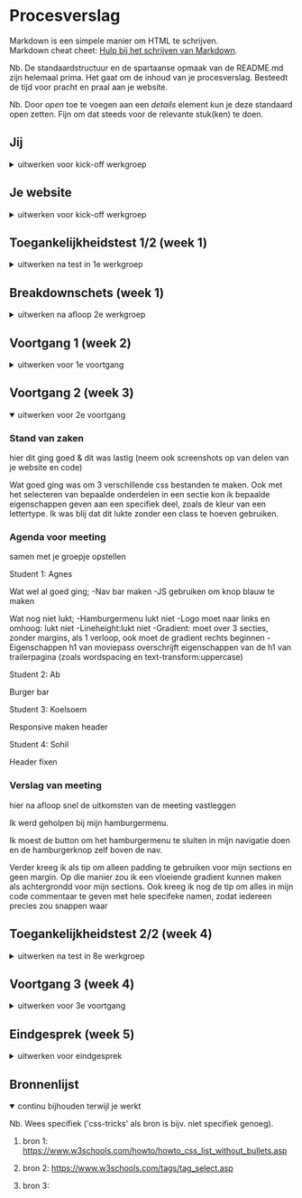 # Procesverslag
Markdown is een simpele manier om HTML te schrijven.  
Markdown cheat cheet: [Hulp bij het schrijven van Markdown](https://github.com/adam-p/markdown-here/wiki/Markdown-Cheatsheet).

Nb. De standaardstructuur en de spartaanse opmaak van de README.md zijn helemaal prima. Het gaat om de inhoud van je procesverslag. Besteedt de tijd voor pracht en praal aan je website.

Nb. Door *open* toe te voegen aan een *details* element kun je deze standaard open zetten. Fijn om dat steeds voor de relevante stuk(ken) te doen.





## Jij

<details>
  <summary>uitwerken voor kick-off werkgroep</summary>

  ### Auteur:
  Agnes Verhagen

  #### Je startniveau:
  Blauw

  #### Je focus:
  Surface plane
 
</details>





## Je website

<details>
  <summary>uitwerken voor kick-off werkgroep</summary>

  ### Je opdracht:
  link naar de website die je gaat namaken óf de naam/omschrijving van je eigen ontwerp:
  https://www.vuecinemas.nl/?gclid=Cj0KCQiA37KbBhDgARIsAIzce15A4qu7-TlGYebF2rzYQFlZwYEjGfGIfn5NCXJKngemi1MIVp89ODsaAmpeEALw_wcB#filmposters

  #### Screenshot(s) van de eerste pagina (small screen): 
  hier de naam van de pagina: 
  https://www.vuecinemas.nl/trailers
  <img src="readme-images/moviepasspaginascreenshot.jpg" width="375px" alt="moviepass">

  #### Screenshot(s) van de tweede pagina (small screen):
  hier de naam van de pagina:
  https://www.vuecinemas.nl/moviepass
  <img src="readme-images/trailerspaginascreenshot.jpg" width="375px" alt="trailers">
 
</details>



## Toegankelijkheidstest 1/2 (week 1)

<details>
  <summary>uitwerken na test in 1e werkgroep</summary>

  ### Bevindingen
  Lijst met je bevindingen die in de test naar voren kwamen:
  -De koppen op de site zijn lastig te vinden met de screenreader
  -De screenreader gaat eerst naar het secundaire menu en dan naar het primaire
  -De site is bij bepaalde kleurenpaletten niet erg toegankelijk voor kleurenblinden

  #### Screenreader
  Hier korte omschrijving (met indien nodig afbeeldingen)
  
  Ik heb de screenreader training gevolgd en vervolgens heb ik de instellingen zo aangepast dat de screenreader te bedienen is met 1 knop, de capslock. Uiteindelijk begreep ik hoe de screenreader werkte, maar ik vond het veel te snel gaan.

  Hier een omschrijving van hoe het opgelost kan worden (met indien nodig afbeeldingen)

  De screenreader mag langzamer voorlezen. Verder moet ik zorgen dat alle headings enzo duidelijk zijn, in een logische volgorde.



  #### Muis en Toetsenbord 
  Hier korte omschrijving (met indien nodig afbeeldingen)

  Ik heb de Chrome extensie 'colorblindly' geinstalleerd en vervolgens heb ik alle opties op mijn gekozen site uitgeprobeerd. Ik kwam erachter dat de monochrome optie het minst toegankelijk was van alle opties. Dit komt waarschijnlijk omdat de site een zwarte achtergrond heeft. Het effect is dan dat plaatjes en grijze letters weinig/nauwelijks contrast hebben en dit maakt de content minder goed zichtbaar.

  <img src="readme-images/monochrome.png" width="375px" alt="trailers">


  Hier een omschrijving van hoe het opgelost kan worden (met indien nodig afbeeldingen)

  Het contrast tussen achtergrond en tekst en plaatjes moet groot genoeg zijn, dus misschien moeten de grijze letters ook wit worden.



  #### Motoriek (shocks, elastiekjes)
  Hier korte omschrijving (met indien nodig afbeeldingen)

  Ik had de shock heel kort gebruikt, maar het deed te veel pijn, dus ik kon het niet echt gebruiken. De elastiekjes had ik om meerdere vingers 
  gedaan. Ik merkte alleen niet echt verschil qua navigatie op de website, misschien omdat mijn motoriek van nature vrij goed is, of ik nou
  10 of 8 vingers heb die ik kan gebruiken.

  Hier een omschrijving van hoe het opgelost kan worden (met indien nodig afbeeldingen)
  N.V.T.


  #### Visueel (brillen, contrast, kleurenblind, dark/light). 
  Hier korte omschrijving (met indien nodig afbeeldingen)

  1 Combined Loss Diabetic Eye Disease en Central Field Loss AMD:
  ik zie alles lastig, maar ik zie alles wel.

  2 Peripheral Field Loss:
  ik zie geen dingen in mijn centrale blikveld.

  3 Low Contrast:
  ik zie plaatjes slecht en grijze tekst.

  4 Color #0779P: 
  geen verschil, alles is wat geler, goed contrast met zwart, grijze tekst lijkt zelfs beter leesbaar

  5 Hemifield loss: 
  ik merk geen verschil met normale situatie, ik zie niet minder dan normaal

  -Ballon omhoog houden terwijl ik de navigeer door de pagina heen: (voor mensen met adhd) gaat lastig


  Hier een omschrijving van hoe het opgelost kan worden (met indien nodig afbeeldingen)

  Aangezien de grijze tekst minder leesbaar is met verminderd zicht, is het een idee om de grijze tekst een andere kleur te geven.



</details>



## Breakdownschets (week 1)

<details>
  <summary>uitwerken na afloop 2e werkgroep</summary>

  ### de hele pagina: 

  https://miro.com/app/board/uXjVPCw8QgQ=/?share_link_id=245174166337

  <img src="readme-images/scrmoviepass1.png" width="375px" alt="breakdown van de hele pagina">
  <img src="readme-images/scrmoviepass2.png" width="375px" alt="breakdown van de hele pagina">
  <img src="readme-images/scrmoviepass3.png" width="375px" alt="breakdown van de hele pagina">

  <img src="readme-images/scrtrailers1.png" width="375px" alt="breakdown van de hele pagina">
  <img src="readme-images/scrtrailers2.png" width="375px" alt="breakdown van de hele pagina">
  <img src="readme-images/scrtrailers3.png" width="375px" alt="breakdown van de hele pagina">

  ### dynamisch deel (bijv menu): 
  <img src="readme-images/scrdynamischdeelimgslider.png" width="375px" alt="breakdown van de hele pagina">
</details>





## Voortgang 1 (week 2)

<details>
  <summary>uitwerken voor 1e voortgang</summary>

  ### Stand van zaken
  hier dit ging goed & dit was lastig (neem ook screenshots op van delen van je website en code)

  Wat goed ging: 
  Pagina van de moviepass grotendeels opzetten in html en css:
  
  <img src="readme-images/scrmoviepass.png" width="375px" alt="breakdown van de hele pagina">

  Wat lastig is:
  Juiste CSS uitzoeken: grid, flexbox enz

  <img src="readme-images/code.png" width="375px" alt="breakdown van de hele pagina">



  ### Agenda voor meeting
  samen met je groepje opstellen

  Student 1: Agnes

  Ik zoek een alternatief voor de class in de body. Ook wil ik weten wat h1 en h2 enz zijn. Zijn mijn breakdownschetsen goed? 

  
  Student 2: Ab

  Geswitcht naar nieuwe website, omdat de eerste teveel gebruik maakte van animaties, te lastig om te maken. Lastig om classes en divs te vervangen door iets anders.


  Student 3: Koelsoem

  Heeft nu alleen html main met afb en kopjes in flex, moet alleen nog uitzoeken hoe er goede marges moeten komen. Ook moet ze nog werken aan header en footer.

  
  Student 4: Sohil

  Heeft niet gereageerd


  ### Verslag van meeting
  hier na afloop snel de uitkomsten van de meeting vastleggen

  Ab moet nog het meeste doen voor de html en de css. Koelsoem moet koppen toevoegen en ook de rest van de content van de website aanvullen en ook meer css toevoegen. Ik zelf kreeg als tip om 3 css bestanden aan te maken: 1 voor het algemene deel en dan 1 voor elke pagina. In een html bestand van 1 specifieke pagina zou ik dan moeten linken naar de algemene stylesheet en naar de specifieke. Ook kon ik het beste op de homepagina alleen een h1 zetten en niet een a, want daar is het logo geen link naar de homepage, omdat het logo zich al op de homepage bevindt. Ook kon ik nog de slider van films klikbaar maken en ook met een stopoptie. 
</details>



## Voortgang 2 (week 3)

<details open>
  <summary>uitwerken voor 2e voortgang</summary>

  ### Stand van zaken
  hier dit ging goed & dit was lastig (neem ook screenshots op van delen van je website en code)

  Wat goed ging was om 3 verschillende css bestanden te maken. Ook met het selecteren van bepaalde onderdelen in een sectie kon ik bepaalde eigenschappen geven aan een specifiek deel, zoals de kleur van een lettertype. Ik was blij dat dit lukte zonder een class te hoeven gebruiken.


  ### Agenda voor meeting
  samen met je groepje opstellen

  Student 1: Agnes

  Wat wel al goed ging;
   -Nav bar maken
   -JS gebruiken om knop blauw te maken


  Wat nog niet lukt;
   -Hamburgermenu lukt niet
   -Logo moet naar links en omhoog: lukt niet
   -Lineheight:lukt niet
   -Gradient: moet over 3 secties, zonder margins, als 1 verloop, ook moet de gradient rechts beginnen
   -Eigenschappen h1 van moviepass overschrijft eigenschappen van de h1 van trailerpagina (zoals wordspacing en text-transform:uppercase)
 

  
  Student 2: Ab

  Burger bar


  Student 3: Koelsoem

  Responsive maken header

  
  
  Student 4: Sohil

  Header fixen




  ### Verslag van meeting
  hier na afloop snel de uitkomsten van de meeting vastleggen

  Ik werd geholpen bij mijn hamburgermenu. 

  Ik moest de button om het hamburgermenu te sluiten in mijn navigatie doen en de hamburgerknop zelf boven de nav. 

  Verder kreeg ik als tip om alleen padding te gebruiken voor mijn sections en geen margin. Op die manier zou ik een vloeiende gradient kunnen maken als achtergrondd voor mijn sections. Ook kreeg ik nog de tip om alles in mijn code commentaar te geven met hele specifeke namen, zodat iedereen precies zou snappen waar 
</details>





## Toegankelijkheidstest 2/2 (week 4)

<details>
  <summary>uitwerken na test in 8e werkgroep</summary>


  ### Bevindingen
  Lijst met je bevindingen die in de test naar voren kwamen (geef ook aan wat er verbeterd is):

  Getest met Lynn Wolters;
  Site: Ace & Tate


  #### Screenreader
  Hier korte omschrijving (met indien nodig afbeeldingen)

  Hier een omschrijving van hoe het opgelost kan worden (met indien nodig afbeeldingen)

  Screenreader gaat goed door koppen heen, maar ziet broodtekst ook als kopniveau, ik weet niet of dat de bedoeling is.

  Screenreader denkt ook dat tel nummers onderin onderdeel zijn van de navigatie, misschien is dat niet de bedoeling.

  <img src="readme-images/navigatiescreenreader.png
"width="375px" alt="navigatiescreenreader.png">

  <img src="readme-images/navigatie2screenreader.png
"width="375px" alt="navigatie2screenreader.png">


  #### Muis en Toetsenbord 
  Hier korte omschrijving (met indien nodig afbeeldingen)

  Hier een omschrijving van hoe het opgelost kan worden (met indien nodig afbeeldingen)

  Muis
  Gaat prima, duidelijke navigatie

  Toetsenbord;
  Tab werkt; maar misschien niet handig dat er wordt getabd tussen alle kleurtjes waarin een product beschikbaar is

  <img src="readme-images/aceandtatetab.png
"width="375px" alt="aceandtatetab.png">

  Spatie;

  Enter;
  Werkt sowieso voor het hamburgermenu: openen en 
  
  <img src="readme-images/aceandtateenter.png
"width="375px" alt="aceandtateenter.png">


  #### Motoriek (shocks, elastiekjes)
  Hier korte omschrijving (met indien nodig afbeeldingen)

  Hier een omschrijving van hoe het opgelost kan worden (met indien nodig afbeeldingen)

  Ballon omhoog houden-beperking= concentratieprobleem;
  -Navigeren gaat best goed, maar bij de sliders naar rechts moet ik me te veel focussen en dan laat ik de ballon vallen 

  
  Brillen-beperking= visuele beperking;

  
  Central Field Loss/AMD
  Tekst op knoppen niet leesbaar

  
  Combined eye loss-diabetic eye disease;

  Ik merk geen verschil

 
  Low contrast;
  -Vooral titel is bijna onleesbaar geworden, net als tekst op knoppen en zwarte kleine letters op witte achtergrond


  Blur;
  Ik zie geen navigatie, geen zwarte letters op wit, geen tekst op knoppen

  
  Color #0779P;

  Geen verschil, kleurcontrast is misschien juist beter
  
  
  Peripheral Field Loss/glaucoma

  Hemifield Loss;
  Geen verschil


  Shock;
  Niet gedaan, te pijnlijk

  
  Elastiekjes

  Maak links en knoppen groter, want dat is lastig aan te klikken als je minder vingers hebt/geen goede motoriek over je handen

   <img src="readme-images/elastiekjes.jpg
"width="375px" alt="elastiekjes">


  #### Visueel (brillen, contrast, kleurenblind, dark/light). 
  Hier korte omschrijving (met indien nodig afbeeldingen)

  Hier een omschrijving van hoe het opgelost kan worden (met indien nodig afbeeldingen)

  Maak tekst op knoppen en/of knoppen groter, doe lichte letters op donkere achtergrond bij knoppen, kijk voor een andere kleur voor de titel (wit is niet goed leesbaar), maak nav elementen groter

  
  Toegankelijkheidstest: 2

  Website: Vuecinemas

  Door: Lynn Wolters

  Voor: Agnes Verhagen
  
  Screenreader Test


  -Links

  Bij oplezen films zegt hij ook: bezocht, link, afbeelding
  
  -Koppen

  Doet het goed

  -Formulierregelaars

  Pakt elementen die geen formulieren zijn (zoals pijltjes naar beneden en hamburger menu)
  
  -Oriëntatiepunten

  Orientatiepunten doen het niet goed, laten je nauwelijks weten waar je bent op de website
  
  -Navigatie

  Navigatie is ook onduidelijk, kan zijn omdat er geen duidelijke navigatie in de website zit
  
  -Tekens

  Werken ook niet

  -Woorden
  Leest niks op, blijft bij banner hangen
  
  -Vensterspots
  
  Pakt alleen de hele html als vensterspot
  
  Muis, toetsenbord en kleurtjes test


  Muis

  Footer links moeten nog hover functie krijgen
  De twee call to action buttons zou ik de effecten geven die je ook op de website ziet
  
  Toetsenbord

  Enter werkt niet
  
  Omhoog en omlaag button werken wel om te navigeren
  
  Tab button werkt om te navigeren maar is moeilijk zichtbaar
 
  Kleurtjes
  Platte tekst is moeilijk zichtbaar, andere kleur geven
  
  
  Diverse Beperkingen
  
  Spieren Apparaat
  Knopjes zijn te klein om nog op de kleine knoppen te drukken (knoppen groter maken)
  
  
  Brillen
  
  
  Hemifield Loss: website is nog goed te zien
  
  
  Color #0779P:  website is nog goed te zien
  
 
  Peripheral Field Loss: website is heel lastig te zien door donkere kleuren en kleine elementen
  
  
  Central Field Loss: website is nog goed te zien
  
  
  Low Contrast #0778P: website is nog wel te zien
  
  
  Combined Loss Diabetic Disease: website is nog wel te zien maar wordt moeilijk
  
  
  Concentratie test
  Het is lastig om op de hamburger menu te klikken en de sluit button (zijn erg klein). Buttons zijn te dun om er op te klikken



</details>





## Voortgang 3 (week 4)

<details>
  <summary>uitwerken voor 3e voortgang</summary>

  ### Stand van zaken
  hier dit ging goed & dit was lastig (neem ook screenshots op van delen van je website en code)


  ### Agenda voor meeting
  samen met je groepje opstellen

  Student 1: Agnes

  Wat wel al goed ging;

  Hamburgermenu, dropdown, stijlen
   

  Wat nog niet lukt;
  Wrap van rijen, dingen uitlijnen, zoals de emailbutton
 
  
  Student 2: Ab
  
  Is ziek


  Student 3: Koelsoem

  Wat goed ging. 
  Ik heb nieuwe css bestanden aangemaakt en gekoppeld, mijn footer responsive gemaakt en begonnen aan mn detail pagina.

  Wat niet goed ging.
  tekst over een afbeelding zetten op een bepaalde plek


  
  Student 4: Sohil

  k heb nog steeds moeite met mijn header en mijn github



  ### Verslag van meeting
  hier na afloop snel de uitkomsten van de meeting vastleggen



 

</details>





## Eindgesprek (week 5)

<details>
  <summary>uitwerken voor eindgesprek</summary>

  ### Je uitkomst - karakteristiek screenshots:
  <img src="readme-images/dummy-plaatje.jpg" width="375px" alt="uitkomst opdracht 1">


  ### Dit ging goed/Heb ik geleerd: 
  Korte omschrijving met plaatjes

  Ik heb geleerd om goed te blijven kijken naar

  <img src="readme-images/dummy-plaatje.jpg" width="375px" alt="top">


  ### Dit was lastig/Is niet gelukt:
  Korte omschrijving met plaatjes

  Trailerpagina en footer van die pagina

  <img src="readme-images/dummy-plaatje.jpg" width="375px" alt="bummer">
</details>





## Bronnenlijst

<details open>
  <summary>continu bijhouden terwijl je werkt</summary>

  Nb. Wees specifiek ('css-tricks' als bron is bijv. niet specifiek genoeg).

  1. bron 1: https://www.w3schools.com/howto/howto_css_list_without_bullets.asp 

  2. bron 2: https://www.w3schools.com/tags/tag_select.asp

  3. bron 3: 

</details>